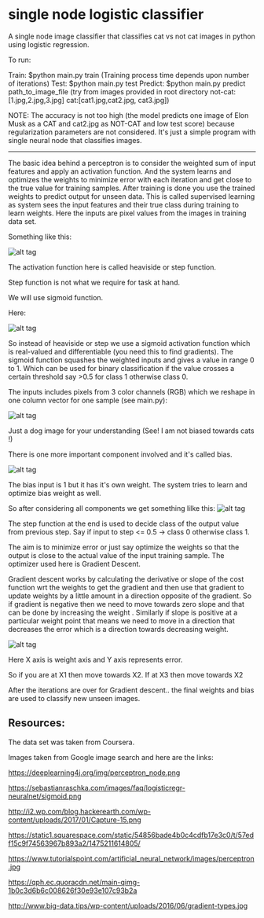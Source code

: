 # single node logistic classifier
A single node image classifier that classifies cat vs not cat images in python using logistic regression.

To run:

Train: $python main.py train (Training process time depends upon number of iterations)
Test: $python main.py test
Predict: $python main.py predict path_to_image_file 
(try from images provided in root directory not-cat:[1.jpg,2.jpg,3.jpg] cat:[cat1.jpg,cat2.jpg, cat3.jpg])

NOTE:
The accuracy is not too high (the model predicts one image of Elon Musk as a CAT and cat2.jpg as NOT-CAT and low test score)  because regularization parameters are not considered. It's just a simple program with single neural node that classifies images.

----------------------------------------------------------------------------------------------------------------------------------------


The basic idea behind a perceptron is to consider the weighted sum of input features and apply an activation function.
And the system learns and optimizes the weights to minimize error with each iteration and get close to the true value for training samples. After training is done you use the trained weights to predict output for unseen data. This is called supervised learning as system sees the input features and their true class during training to learn weights. Here the inputs are pixel values from the images in training data set.


Something like this:

![alt tag](https://deeplearning4j.org/img/perceptron_node.png)


The activation function here is called heaviside or step function. 

Step function is not what we require for task at hand.

We will use sigmoid function.

Here:

![alt tag](https://sebastianraschka.com/images/faq/logisticregr-neuralnet/sigmoid.png)


So instead of heaviside or step we use a sigmoid activation function which is real-valued and differentiable (you need this to find gradients). The sigmoid function squashes the weighted inputs and gives a value in range 0 to 1. Which can be used for binary classification if the value crosses a certain threshold say >0.5 for class 1 otherwise class 0.

The inputs includes pixels from 3 color channels (RGB) which we reshape in one column vector for one sample (see main.py):

![alt tag](https://static1.squarespace.com/static/54856bade4b0c4cdfb17e3c0/t/57edf15c9f74563967b893a2/1475211614805/)

Just a dog image for your understanding  (See! I am not biased towards cats !)


There is one more important component involved and it's called bias.


![alt tag](https://www.tutorialspoint.com/artificial_neural_network/images/perceptron.jpg)

The bias input is 1 but it has it's own weight. The system tries to learn and optimize bias weight as well.



So after considering all components we get something lilke this:
![alt tag](https://qph.ec.quoracdn.net/main-qimg-1b0c3d6b6c008626f30e93e107c93b2a)

The step function at the end is used to decide class of the output value from previous step. Say if input to step <= 0.5 -> class 0 otherwise class 1.



The aim is to minimize error or just say optimize the weights so that the output is close to the actual value of the input training sample.
The optimizer used here is Gradient Descent.

Gradient descent works by calculating the derivative or slope of the cost function wrt the weights to get the gradient and then use that gradient to update weights by a little amount in a direction opposite of the gradient. So if gradient is negative then we need to move towards zero slope and that can be done by increasing the weight .
Similarly if slope is positive at a particular weight point that means we need to move in a direction that decreases the error which is a direction towards decreasing weight.

![alt tag](http://www.big-data.tips/wp-content/uploads/2016/06/gradient-types.jpg)

Here X axis is weight axis and Y axis represents error.

So if you are at X1 then move towards X2. If at X3 then move towards X2


After the iterations are over for Gradient descent.. the final weights and bias are used to classify new unseen images.






Resources:
----------------

The data set was taken from Coursera.

Images taken from Google image search and here are the links:

https://deeplearning4j.org/img/perceptron_node.png

https://sebastianraschka.com/images/faq/logisticregr-neuralnet/sigmoid.png

http://i2.wp.com/blog.hackerearth.com/wp-content/uploads/2017/01/Capture-15.png

https://static1.squarespace.com/static/54856bade4b0c4cdfb17e3c0/t/57edf15c9f74563967b893a2/1475211614805/

https://www.tutorialspoint.com/artificial_neural_network/images/perceptron.jpg

https://qph.ec.quoracdn.net/main-qimg-1b0c3d6b6c008626f30e93e107c93b2a

http://www.big-data.tips/wp-content/uploads/2016/06/gradient-types.jpg
